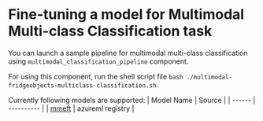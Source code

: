 # Fine-tuning a model for Multimodal Multi-class Classification task

You can launch a sample pipeline for multimodal multi-class classification using `multimodal_classification_pipeline` component.

For using this component, run the shell script file `bash ./multimodal-fridgeobjects-multiclass-classification.sh`.

Currently following models are supported:
| Model Name | Source |
| ------ | ---------- |
| [mmeft](https://ml.azure.com/registries/azureml/models/mmeft/version/1) | azureml registry |
